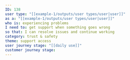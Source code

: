 ```yaml
---
ID: 138
user type: "[[example-1/outputs/user types/user|user]]"
as a: "[[example-1/outputs/user types/user|user]]"
who is: experiencing problems
I need to: get support when something goes wrong
so that: I can resolve issues and continue working
category: trust & safety
theme: support access
user journey stage: "[[daily use]]"
customer journey stage:
---
```

